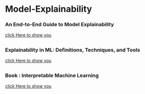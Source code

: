 # Model-Explainability

### An End-to-End Guide to Model Explainability
[click Here to show you](https://www.analyticsvidhya.com/blog/2021/11/model-explainability/)

##
### Explainability in ML: Definitions, Techniques, and Tools
[click Here to show you](https://neptune.ai/blog/explainability-auditability-ml-definitions-techniques-tools)



##
### Book : Interpretable Machine Learning
[click Here to show you](https://christophm.github.io/interpretable-ml-book/)
